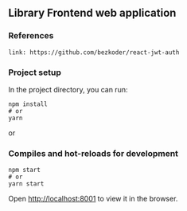 ## Library Frontend web application

### References
```
link: https://github.com/bezkoder/react-jwt-auth
```


### Project setup

In the project directory, you can run:

```
npm install
# or
yarn
```

or

### Compiles and hot-reloads for development

```
npm start
# or
yarn start
```

Open [http://localhost:8001](http://localhost:8001) to view it in the browser.